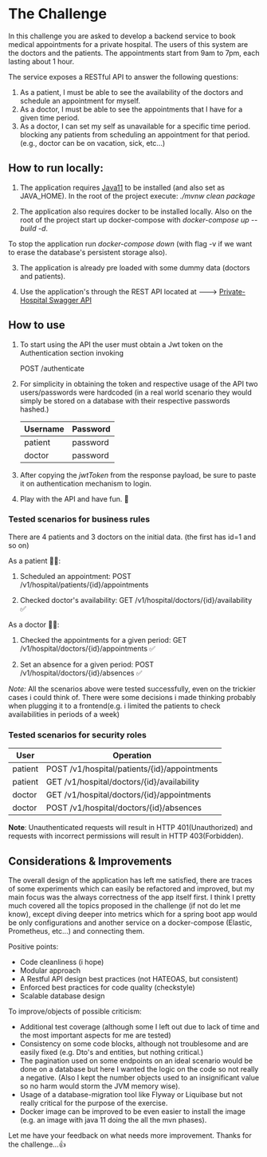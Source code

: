 # The Challenge

In this challenge you are asked to develop a backend service to book medical appointments
for a private hospital. The users of this system are the doctors and the patients. The
appointments start from 9am to 7pm, each lasting about 1 hour.

The service exposes a RESTful API to answer the following questions:
1. As a patient, I must be able to see the availability of the doctors and schedule an
   appointment for myself.
2. As a doctor, I must be able to see the appointments that I have for a given time
   period.
3. As a doctor, I can set my self as unavailable for a specific time period. blocking any
   patients from scheduling an appointment for that period. (e.g., doctor can be on
   vacation, sick, etc...)

## How to run locally:
1. The application requires [Java11](https://download.java.net/java/GA/jdk11/9/GPL/openjdk-11.0.2_osx-x64_bin.tar.gz) to be installed (and also set as JAVA_HOME). In the root of the project execute: *./mvnw clean package*

2. The application also requires docker to be installed locally. Also on the root of the project start up docker-compose with *docker-compose up --build -d*. 
   
To stop the application run *docker-compose down* (with flag -v if we want to erase the database's persistent storage also).

3. The application is already pre loaded with some dummy data (doctors and patients).

4. Use the application's through the REST API located at ---> [Private-Hospital Swagger API](http://localhost:8080/swagger-ui/index.html?configUrl=/v3/api-docs/swagger-config#/)

## How to use
1. To start using the API the user must obtain a Jwt token on the Authentication section invoking
   
   POST /authenticate

2. For simplicity in obtaining the token and respective usage of the API two users/passwords were hardcoded (in a real
   world scenario they would simply be stored on a database with their respective passwords hashed.) 

   Username | Password
   ------------ | -------------
   patient | password
   doctor | password

3. After copying the *jwtToken* from the response payload, be sure to paste it on authentication mechanism to login.

3. Play with the API and have fun. :muscle:


### Tested scenarios for business rules
There are 4 patients and 3 doctors on the initial data. (the first has id=1 and so on)

As a patient :mage_woman::
1. Scheduled an appointment: POST /v1/hospital/patients/{id}/appointments

2. Checked doctor's availability: GET /v1/hospital/doctors/{id}/availability :white_check_mark:

As a doctor :man_health_worker::
1. Checked the appointments for a given period: GET /v1/hospital/doctors/{id}/appointments :white_check_mark:

2. Set an absence for a given period: POST /v1/hospital/doctors/{id}/absences :white_check_mark:

*Note:* All the scenarios above were tested successfully, even on the trickier cases i could think of.
There were some decisions i made thinking probably when plugging it to a frontend(e.g. i limited the patients to check availabilities in periods of a week)

### Tested scenarios for security roles

User | Operation
------------ | -------------
patient | POST /v1/hospital/patients/{id}/appointments
patient | GET /v1/hospital/doctors/{id}/availability
doctor |  GET /v1/hospital/doctors/{id}/appointments
doctor |  POST /v1/hospital/doctors/{id}/absences

**Note**: Unauthenticated requests will result in HTTP 401(Unauthorized)
and requests with incorrect permissions will result in HTTP 403(Forbidden). 

## Considerations & Improvements
The overall design of the application has left me satisfied, there are traces of some experiments which can easily 
be refactored and improved, but my main focus was the always correctness of the app itself first.
I think I pretty much covered all the topics proposed in the challenge (if not do let me know), except diving deeper into metrics which for a spring boot app would be only configurations and another service on a docker-compose (Elastic, Prometheus, etc...) and connecting them. 

Positive points:
- Code cleanliness (i hope)
- Modular approach
- A Restful API design best practices (not HATEOAS, but consistent)
- Enforced best practices for code quality (checkstyle)
- Scalable database design

To improve/objects of possible criticism:
- Additional test coverage (although some I left out due to lack of time and the most important aspects for me are tested)
- Consistency on some code blocks, although not troublesome and are easily fixed (e.g. Dto's and entities, but nothing critical.)
- The pagination used on some endpoints on an ideal scenario would be done on a database but here I wanted the logic on the code so not really a negative.
  (Also I kept the number objects used to an insignificant value so no harm would storm the JVM memory wise).  
- Usage of a database-migration tool like Flyway or Liquibase but not really critical for the purpose of the exercise. 
- Docker image can be improved to be even easier to install the image (e.g. an image with java 11 doing the all the mvn phases).


Let me have your feedback on what needs more improvement. Thanks for the challenge...:thumbsup:

